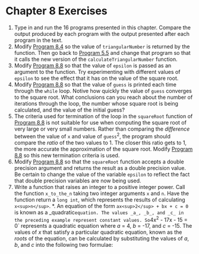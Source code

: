 # Chapter 8 Exercises
1. Type in and run the 16 programs presented in this chapter. Compare the output
produced by each program with the output presented after each program in the 
text.
2. Modify [Program 8.4](Samples/pgm8-4.c) so the value of `triangularNumber` is
returned by the function. Then go back to [Program 5.5](../5/Samples/pgm5-5.c)
and change that program so that it calls the new version of the 
`calculateTriangularNumber` function.
3. Modify [Program 8.8](Samples/pgm8-8.c) so that the value of `epsilon` is
passed as an argument to the function. Try experimenting with different values
of `epsilon` to see the effect that it has on the value of the square root.
4. Modify [Program 8.8](Samples/pgm8-8.c) so that the value of `guess` is 
printed each time through the `while` loop. Notive how quickly the value of 
`guess` converges to the square root. What conclusions can you reach about the 
number of iterations through the loop, the number whose square root is being 
calculated, and the value of the initial guess?
5. The criteria used for termination of the loop in the `squareRoot` function of
[Program 8.8](Samples/pgm8-8.c) is not suitable for use when computing the 
square root of very large or very small numbers. Rather than comparing the 
_difference_ between the value of `x` and value of `guess`<sup>2</sup>, the
program should compare the _ratio_ of the two values to 1. The closer this ratio
gets to 1, the more accurate the approximation of the square root. Modify
[Program 8.8](Samples/pgm8-8.c) so this new termination criteria is used.
6. Modify [Program 8.8](Samples/pgm8-8.c) so that the `squareRoot` function accepts a double precision argument and returns the result as a double precision value. Be certain to change the value of the variable `epsilon` to reflect the fact that double precision variables are now being used.
7. Write a function that raises an integer to a positive integer power. Call the function `x_to_the_n` taking two integer arguments `x` and `n`. Have the function return a `long int`, which represents the results of calculating `x<sup>n</sup>`.
*. An equation of the form `ax<sup>2</sup> + bx + c = 0` is known as a _quadratic` equation. The values _a_, _b_, and _c_ in the preceding example represent constant values. So `4x<sup>2</sup> - 17x - 15 = 0` represents a quadratic equation where _a_ = 4, _b_ = -17, and _c_ = -15. The values of _x_ that satisfy a particular quadratic equation, known as the _roots_ of the equation, can be calculated by substituting the values of _a_, _b_, and _c_ into the following two formulae: 
